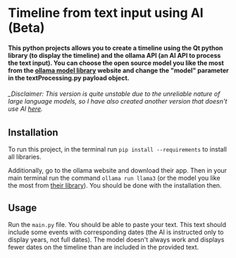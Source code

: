 # Timeline from text input using AI (Beta)
#### This python projects allows you to create a timeline using the Qt python library (to display the timeline) and the ollama API (an AI API to process the text input). You can choose the open source model you like the most from the [ollama model library](https://ollama.com/library) website and change the "model" parameter in the textProcessing.py payload object.
###### _Disclaimer: This version is quite unstable due to the unreliable nature of large language models, so I have also created another version that doesn't use AI [here](https://github.com/tomaszrymaszewski/TimelineMaker).

## Installation
To run this project, in the terminal run ```pip install --requirements``` to install all libraries.

Additionally, go to the ollama website and download their app. Then in your main terminal run the command ```ollama run llama3``` (or the model you like the most from [their library](https://ollama.com/library)). You should be done with the installation then.

## Usage
Run the `main.py` file. You should be able to paste your text. This text should include some events with corresponding dates (the AI is instructed only to display years, not full dates). The model doesn't always work and displays fewer dates on the timeline than are included in the provided text.
